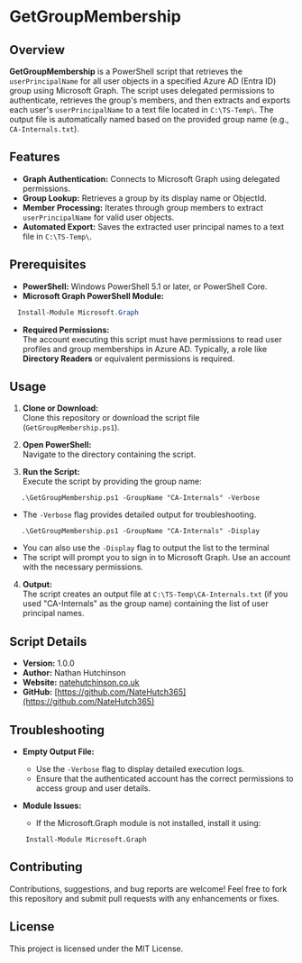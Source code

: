 # GetGroupMembership

## Overview
**GetGroupMembership** is a PowerShell script that retrieves the `userPrincipalName` for all user objects in a specified Azure AD (Entra ID) group using Microsoft Graph. The script uses delegated permissions to authenticate, retrieves the group's members, and then extracts and exports each user's `userPrincipalName` to a text file located in `C:\TS-Temp\`. The output file is automatically named based on the provided group name (e.g., `CA-Internals.txt`).

## Features
- **Graph Authentication:** Connects to Microsoft Graph using delegated permissions.
- **Group Lookup:** Retrieves a group by its display name or ObjectId.
- **Member Processing:** Iterates through group members to extract `userPrincipalName` for valid user objects.
- **Automated Export:** Saves the extracted user principal names to a text file in `C:\TS-Temp\`.

## Prerequisites
- **PowerShell:** Windows PowerShell 5.1 or later, or PowerShell Core.
- **Microsoft Graph PowerShell Module:**
```powershell
  Install-Module Microsoft.Graph
```

- **Required Permissions:**  
  The account executing this script must have permissions to read user profiles and group memberships in Azure AD. Typically, a role like **Directory Readers** or equivalent permissions is required.

## Usage
1. **Clone or Download:**  
   Clone this repository or download the script file (`GetGroupMembership.ps1`).

2. **Open PowerShell:**  
   Navigate to the directory containing the script.

3. **Run the Script:**  
   Execute the script by providing the group name:
```
   .\GetGroupMembership.ps1 -GroupName "CA-Internals" -Verbose
```

   - The `-Verbose` flag provides detailed output for troubleshooting.
```
   .\GetGroupMembership.ps1 -GroupName "CA-Internals" -Display
```
   - You can also use the `-Display` flag to output the list to the terminal
   - The script will prompt you to sign in to Microsoft Graph. Use an account with the necessary permissions.

4. **Output:**  
   The script creates an output file at `C:\TS-Temp\CA-Internals.txt` (if you used "CA-Internals" as the group name) containing the list of user principal names.

## Script Details
- **Version:** 1.0.0
- **Author:** Nathan Hutchinson
- **Website:** [natehutchinson.co.uk](https://natehutchinson.co.uk)
- **GitHub:** [https://github.com/NateHutch365](https://github.com/NateHutch365)

## Troubleshooting
- **Empty Output File:**  
  - Use the `-Verbose` flag to display detailed execution logs.
  - Ensure that the authenticated account has the correct permissions to access group and user details.
  
- **Module Issues:**  
  - If the Microsoft.Graph module is not installed, install it using:
```
    Install-Module Microsoft.Graph
```

## Contributing
Contributions, suggestions, and bug reports are welcome! Feel free to fork this repository and submit pull requests with any enhancements or fixes.

## License
This project is licensed under the MIT License.
